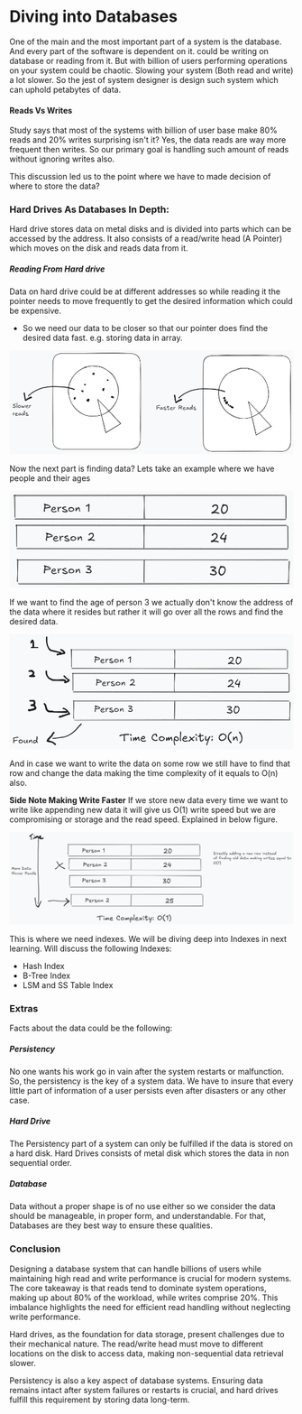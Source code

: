 # Diving into Databases
One of the main and the most important part of a system is the database. And every part of the software is dependent on it. could be writing on database or reading from it. But with billion of users performing operations on your system could be chaotic. Slowing your system (Both read and write) a lot slower. So the jest of system designer is design such system which  can uphold petabytes of data. 

#### Reads Vs Writes
Study says that most of the systems with billion of user base make 80% reads and 20% writes surprising isn't it? Yes, the data reads are way more frequent then writes. So our primary goal is handling such amount of reads without ignoring writes also.

This discussion led us to the point where we have to made decision of where to store the data?
### Hard Drives As Databases In Depth:
Hard drive stores data on metal disks and is divided into parts which can be accessed by the address. It also consists of a read/write head (A Pointer) which moves on the disk and reads data from it. 

##### **Reading From Hard drive**
Data on hard drive could be at different addresses so while reading it the pointer needs to move frequently to get the desired information which could be expensive.
- So we need our data to be closer so that our pointer does find the desired data fast. e.g. storing data in array.

![](../Images/sequential-nonsequential-data.png)

Now the next part is finding data? Lets take an example where we have people and their ages

![](../Images/Data-person-age.png)

If we want to find the age of person 3 we actually don't know the address of the data where it resides but rather it will go over all the rows and find the desired data.

![](../Images/Read-operation-data.png)

And in case we want to write the data on some row we still have to find that row and change the data making the time complexity of it equals to O(n) also.

**Side Note Making Write Faster**
If we store new data every time we want to write like appending new data it will give us O(1) write speed but we are compromising or storage and the read speed. Explained in below figure.

![](../Images/Write-Fast-Figure.png)

This is where we need indexes. We will be diving deep into Indexes in next learning.
Will discuss the following Indexes:
- Hash Index
- B-Tree Index
- LSM and SS Table Index
### **Extras**
Facts about the data could be the following:
##### Persistency
No one wants his work go in vain after the system restarts or malfunction. So, the persistency is the key of a system data. We have to insure that every little part of information of a user persists even after disasters or any other case.

##### Hard Drive
The Persistency part of a system can only be fulfilled if the data is stored on a hard disk. Hard Drives consists of metal disk which stores the data in non sequential order.

##### Database
Data without a proper shape is of no use either so we consider the data should be manageable, in proper form, and understandable. For that, Databases are they best way to ensure these qualities.

### Conclusion
Designing a database system that can handle billions of users while maintaining high read and write performance is crucial for modern systems. The core takeaway is that reads tend to dominate system operations, making up about 80% of the workload, while writes comprise 20%. This imbalance highlights the need for efficient read handling without neglecting write performance.

Hard drives, as the foundation for data storage, present challenges due to their mechanical nature. The read/write head must move to different locations on the disk to access data, making non-sequential data retrieval slower.

Persistency is also a key aspect of database systems. Ensuring data remains intact after system failures or restarts is crucial, and hard drives fulfill this requirement by storing data long-term. 